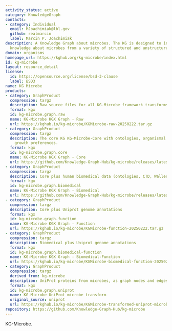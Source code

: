 ```yaml
---
activity_status: active
category: KnowledgeGraph
contacts:
- category: Individual
  email: MJoachimiak@lbl.gov
  github: realmarcin
  label: Marcin P. Joachimiak
description: A Knowledge Graph about microbes. The KG is designed to integrate diverse
  knowledge about microbes from a variety of structured and unstructured sources.
domain: organisms
homepage_url: https://kghub.org/kg-microbe/index.html
id: kg-microbe
layout: resource_detail
license:
  id: https://opensource.org/license/bsd-3-clause
  label: BSD3
name: KG Microbe
products:
- category: GraphProduct
  compression: targz
  description: Raw source files for all KG-Microbe framework transforms (all 4 KGs)
  format: kgx
  id: kg-microbe.graph.raw
  name: KG-Microbe KGX Graph - Raw
  url: https://kghub.io/kg-microbe/KGMicrobe-raw-20250222.tar.gz
- category: GraphProduct
  compression: targz
  description: The core KG KG-Microbe-Core with ontologies, organismal traits, and
    growth preferences.
  format: kgx
  id: kg-microbe.graph.core
  name: KG-Microbe KGX Graph - Core
  url: https://github.com/Knowledge-Graph-Hub/kg-microbe/releases/latest
- category: GraphProduct
  compression: targz
  description: Core plus human biomedical data (ontologies, CTD, Wallen et al)
  format: kgx
  id: kg-microbe.graph.biomedical
  name: KG-Microbe KGX Graph - Biomedical
  url: https://github.com/Knowledge-Graph-Hub/kg-microbe/releases/latest
- category: GraphProduct
  compression: targz
  description: Core plus Uniprot genome annotations
  format: kgx
  id: kg-microbe.graph.function
  name: KG-Microbe KGX Graph - Function
  url: https://kghub.io/kg-microbe/KGMicrobe-function-20250222.tar.gz
- category: GraphProduct
  compression: targz
  description: Biomedical plus Uniprot genome annotations
  format: kgx
  id: kg-microbe.graph.biomedical-function
  name: KG-Microbe KGX Graph - Biomedical-Function
  url: https://kghub.io/kg-microbe/KGMicrobe-biomedical-function-20250222.tar.gz
- category: GraphProduct
  compression: targz
  derived_from: kg-microbe
  description: UniProt proteins from microbes, as graph nodes and edges
  format: kgx
  id: kg-microbe.graph.uniprot
  name: KG-Microbe UniProt microbe transform
  original_source: uniprot
  url: https://kghub.io/kg-microbe/KGMicrobe-transformed-uniprot-microbes-20240924.tar.gz
repository: https://github.com/Knowledge-Graph-Hub/kg-microbe
---
```

KG-Microbe.